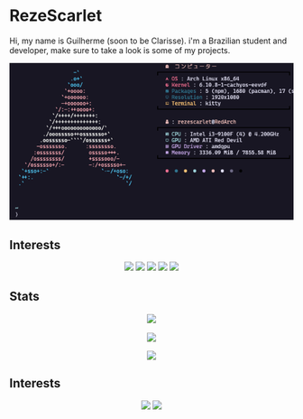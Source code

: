 # RezeScarlet
Hi, my name is Guilherme (soon to be Clarisse). i'm a Brazilian student and developer, make sure to take a look is some of my projects.

<div align="center">
<a href="https://github.com/RezeScarlet/ScarletFiles">
  <img src="Hyfetch.png" />
</a>
</div>


## Interests

<div align="center">
  
  <img src="https://img.shields.io/badge/Neovim-color?style=for-the-badge&logo=Neovim&logoColor=%23eb6f92&logoSize=auto&labelColor=%23191724&color=%23eb6f92" height="35" />
  <img src="https://img.shields.io/badge/C++-color?style=for-the-badge&logo=cplusplus&logoColor=%23eb6f92&logoSize=auto&labelColor=%23191724&color=%23eb6f92" height="35" />
  <img src="https://img.shields.io/badge/ArchLinux-color?style=for-the-badge&logo=archlinux&logoColor=%23eb6f92&logoSize=auto&labelColor=%23191724&color=%23eb6f92" height="35" />
  <img src="https://img.shields.io/badge/i3-color?style=for-the-badge&logo=i3&logoColor=%23eb6f92&logoSize=auto&labelColor=%23191724&color=%23eb6f92" height="35" />
  <img src="https://img.shields.io/badge/Terminal-color?style=for-the-badge&logo=iterm2&logoColor=%23eb6f92&logoSize=auto&labelColor=%23191724&color=%23eb6f92" height="35" />
</div>

## Stats

<div align="center">

  
<a href="https://github.com/anuraghazra/github-readme-stats"><img height=200 align="center" src="https://github-readme-stats.vercel.app/api?username=RezeScarlet&theme=rose_pine&title_color=eb6f92&border_color=eb6f92" /></a>

<a href="https://github.com/anuraghazra/github-readme-stats"><img height=200 align="center" src="https://github-readme-stats.vercel.app/api/top-langs?username=RezeScarlet&layout=compact&langs_count=8&card_width=320&theme=rose_pine&title_color=eb6f92&border_color=eb6f92" /></a>

<a href="https://github.com/anuraghazra/github-readme-stats"><img height=200 align="center" src="https://github-readme-stats.vercel.app/api/wakatime?username=RezeScarlet&theme=rose_pine&title_color=eb6f92&border_color=eb6f92&layout=compact&langs_count=8" /></a>
  
</div>

## Interests

<div align="center">
  <a href="mailto:rezescarlet"><img src="https://img.shields.io/badge/Email-color?style=for-the-badge&logo=gmail&logoColor=%23eb6f92&logoSize=auto&labelColor=%23191724&color=%23eb6f92" height="35" /></a>
    <a href="https://www.linkedin.com/in/gui-rosseti/"><img src="https://img.shields.io/badge/Linkedin-color?style=for-the-badge&logo=linkedin&logoColor=%23eb6f92&logoSize=auto&labelColor=%23191724&color=%23eb6f92" height="35" /></a>

</div>
